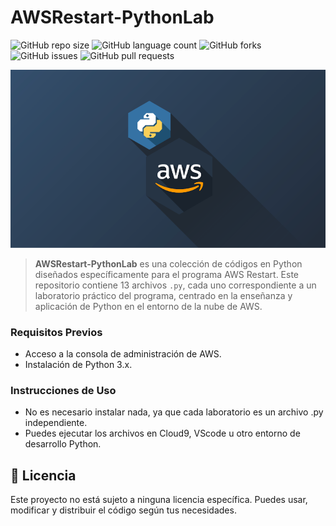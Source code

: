 # AWSRestart-PythonLab

![GitHub repo size](https://img.shields.io/github/repo-size/JoelRodriguez999/AWSRestart-PythonLab?style=for-the-badge)
![GitHub language count](https://img.shields.io/github/languages/count/JoelRodriguez999/AWSRestart-PythonLab?style=for-the-badge)
![GitHub forks](https://img.shields.io/github/forks/JoelRodriguez999/AWSRestart-PythonLab?style=for-the-badge)
![GitHub issues](https://img.shields.io/github/issues/JoelRodriguez999/AWSRestart-PythonLab?style=for-the-badge)
![GitHub pull requests](https://img.shields.io/github/issues-pr-raw/JoelRodriguez999/AWSRestart-PythonLab?style=for-the-badge)

<img src="imagePythonAws.png">

> **AWSRestart-PythonLab** es una colección de códigos en Python diseñados específicamente para el programa AWS Restart. Este repositorio contiene 13 archivos `.py`, cada uno correspondiente a un laboratorio práctico del programa, centrado en la enseñanza y aplicación de Python en el entorno de la nube de AWS.

### Requisitos Previos

- Acceso a la consola de administración de AWS.
- Instalación de Python 3.x.

### Instrucciones de Uso

- No es necesario instalar nada, ya que cada laboratorio es un archivo .py independiente.
- Puedes ejecutar los archivos en Cloud9, VScode u otro entorno de desarrollo Python.

## 📝 Licencia

Este proyecto no está sujeto a ninguna licencia específica. Puedes usar, modificar y distribuir el código según tus necesidades.



